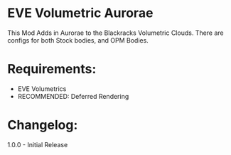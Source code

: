 # EVE Volumetric Aurorae

This Mod Adds in Aurorae to the Blackracks Volumetric Clouds. There are configs 
for both Stock bodies, and OPM Bodies.


# Requirements:

* EVE Volumetrics
* RECOMMENDED: Deferred Rendering


# Changelog:

1.0.0 - Initial Release
